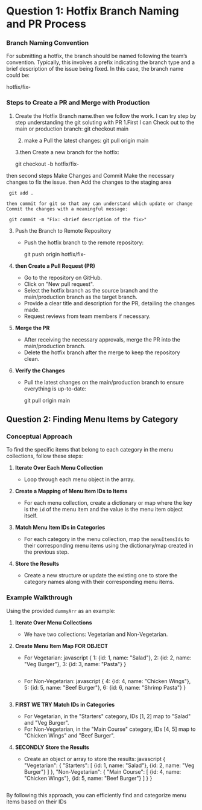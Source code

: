 # Question 1: Hotfix Branch Naming and PR Process

### Branch Naming Convention
For submitting a hotfix, the branch should be named following the team’s convention. Typically, this involves a prefix indicating the branch type and a brief description of the issue being fixed. In this case, the branch name could be:

hotfix/fix-<PROBLEM-DESCRIPTION>



### Steps to Create a PR and Merge with Production
1. Create the Hotfix Branch name.then we follow the work.
I can try step by step understanding the git soluting with PR 
   1.First I can Check out to the main or production branch:
     git checkout main
    
   2. make a  Pull the latest changes:
     git pull origin main
     
   3.then  Create a new branch for the hotfix:
     
     git checkout -b hotfix/fix-<PROBLEM-DESCRIPTION>
     

 then second steps Make Changes and Commit
    Make the necessary changes to fix the issue.
   then Add the changes to the staging area
     
     git add .
     
    then commit for git so that any can understand which update or change Commit the changes with a meaningful message:
     
     git commit -m "Fix: <brief description of the fix>"
     

3. Push the Branch to Remote Repository
   - Push the hotfix branch to the remote repository:
     
     git push origin hotfix/fix-<issue-description>
     

4. **then Create a Pull Request (PR)**
   - Go to the repository on GitHub.
   - Click on "New pull request".
   - Select the hotfix branch as the source branch and the main/production branch as the target branch.
   - Provide a clear title and description for the PR, detailing the changes made.
   - Request reviews from team members if necessary.

5. **Merge the PR**
   - After receiving the necessary approvals, merge the PR into the main/production branch.
   - Delete the hotfix branch after the merge to keep the repository clean.

6. **Verify the Changes**
   - Pull the latest changes on the main/production branch to ensure everything is up-to-date:
     
     git pull origin main
     

## Question 2: Finding Menu Items by Category

### Conceptual Approach
To find the specific items that belong to each category in the menu collections, follow these steps:

1. **Iterate Over Each Menu Collection**
   - Loop through each menu object in the array.

2. **Create a Mapping of Menu Item IDs to Items**
   - For each menu collection, create a dictionary or map where the key is the `id` of the menu item and the value is the menu item object itself.

3. **Match Menu Item IDs in Categories**
   - For each category in the menu collection, map the `menuItemsIds` to their corresponding menu items using the dictionary/map created in the previous step.

4. **Store the Results**
   - Create a new structure or update the existing one to store the category names along with their corresponding menu items.

### Example Walkthrough
Using the provided `dummyArr` as an example:

1. **Iterate Over Menu Collections**
   - We have two collections: Vegetarian and Non-Vegetarian.

2. **Create Menu Item Map FOR OBJECT**
   - For Vegetarian:
     javascript
     {
       1: {id: 1, name: "Salad"},
       2: {id: 2, name: "Veg Burger"},
       3: {id: 3, name: "Pasta"}
     }
     ```

   - For Non-Vegetarian:
     javascript
     {
       4: {id: 4, name: "Chicken Wings"},
       5: {id: 5, name: "Beef Burger"},
       6: {id: 6, name: "Shrimp Pasta"}
     }
     ```

3. **FIRST WE TRY Match IDs in Categories**
   - For Vegetarian, in the "Starters" category, IDs [1, 2] map to "Salad" and "Veg Burger".
   - For Non-Vegetarian, in the "Main Course" category, IDs [4, 5] map to "Chicken Wings" and "Beef Burger".

4. **SECONDLY Store the Results**
   - Create an object or array to store the results:
     javascript
     {
       "Vegetarian": {
         "Starters": [
           {id: 1, name: "Salad"},
           {id: 2, name: "Veg Burger"}
         ]
       },
       "Non-Vegetarian": {
         "Main Course": [
           {id: 4, name: "Chicken Wings"},
           {id: 5, name: "Beef Burger"}
         ]
       }
     }
     ```

By following this approach, you can efficiently find and categorize menu items based on their IDs